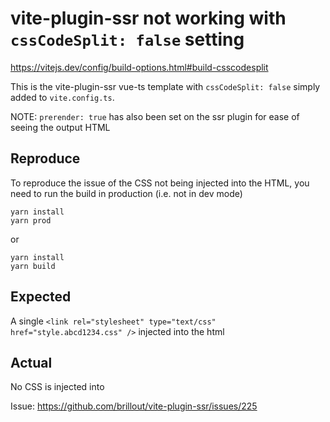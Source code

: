 # vite-plugin-ssr not working with `cssCodeSplit: false` setting

https://vitejs.dev/config/build-options.html#build-csscodesplit

This is the vite-plugin-ssr vue-ts template with `cssCodeSplit: false` simply added to `vite.config.ts`.

NOTE: `prerender: true` has also been set on the ssr plugin for ease of seeing the output HTML

## Reproduce

To reproduce the issue of the CSS not being injected into the HTML, you need to run the build in production (i.e. not in dev mode)

```
yarn install
yarn prod
```

or 

```
yarn install
yarn build
```

## Expected

A single `<link rel="stylesheet" type="text/css" href="style.abcd1234.css" />` injected into the html

## Actual

No CSS is injected into 

Issue: https://github.com/brillout/vite-plugin-ssr/issues/225
